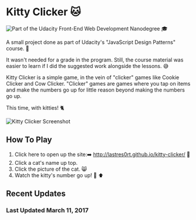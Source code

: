 # Kitty Clicker 🐱
![Part of the Udacity Front-End Web Development Nanodegree](https://img.shields.io/badge/Udacity-Front--End%20Web%20Developer%20Nanodegree-02b3e4.svg) 🎓

A small project done as part of Udacity's "JavaScript Design Patterns" course. 💠

It wasn't needed for a grade in the program. Still, the course material was easier to learn if I did the suggested work alongside the lessons. 😅

Kitty Clicker is a simple game, in the vein of "clicker" games like Cookie Clicker and Cow Clicker. "Clicker" games are games where you tap on items and make the numbers go up for little reason beyond making the numbers go up. 

This time, with kitties! 🐈

![Kitty Clicker Screenshot](http://i.imgur.com/QD0ERKZ.jpg)

## How To Play

1. Click here to open up the site:➡️ http://lastres0rt.github.io/kitty-clicker/ 👾
1. Click a cat's name up top.
2. Click the picture of the cat. 😸 
3. Watch the kitty's number go up! 💯 ⬆️

## Recent Updates

### Last Updated March 11, 2017
